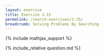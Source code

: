 ```yaml
---
layout: exercise
title: Exercise 3.15
permalink: /search-exercises/3-15/
breadcrumb: Solving Problems By Searching
---
```


{% include mathjax_support %}

<div><i class="arrow-up" data-chapter="search-exercises" data-exercise="ex_15" data-rating="0"></i></div>
{% include_relative question.md %}
